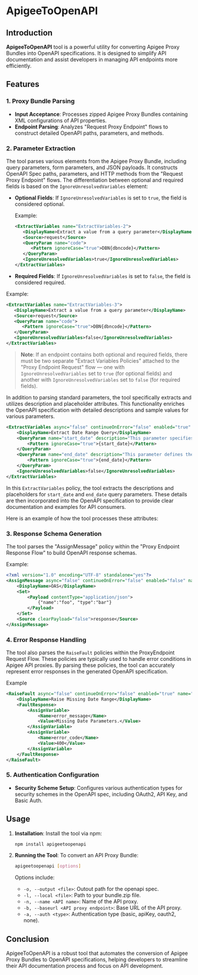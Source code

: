 # ApigeeToOpenAPI

## Introduction

**ApigeeToOpenAPI** tool is a powerful utility for converting Apigee Proxy Bundles into OpenAPI specifications. It is designed to simplify API documentation and assist developers in managing API endpoints more efficiently.

## Features

### 1. Proxy Bundle Parsing

- **Input Acceptance**: Processes zipped Apigee Proxy Bundles containing XML configurations of API properties.
- **Endpoint Parsing**: Analyzes "Request Proxy Endpoint" flows to construct detailed OpenAPI paths, parameters, and methods.

### 2. Parameter Extraction

The tool parses various elements from the Apigee Proxy Bundle, including query parameters, form parameters, and JSON payloads. It constructs OpenAPI Spec paths, parameters, and HTTP methods from the "Request Proxy Endpoint" flows. The differentiation between optional and required fields is based on the `IgnoreUnresolvedVariables` element:

- **Optional Fields**: If `IgnoreUnresolvedVariables` is set to `true`, the field is considered optional.

  Example:
  ```xml
  <ExtractVariables name="ExtractVariables-2">
     <DisplayName>Extract a value from a query parameter</DisplayName>
     <Source>request</Source>
     <QueryParam name="code">
        <Pattern ignoreCase="true">DBN{dbncode}</Pattern>
     </QueryParam>
     <IgnoreUnresolvedVariables>true</IgnoreUnresolvedVariables>
  </ExtractVariables>
    ```
- **Required Fields**: If `IgnoreUnresolvedVariables` is set to `false`, the field is considered required.

Example:
```xml
<ExtractVariables name="ExtractVariables-3">
   <DisplayName>Extract a value from a query parameter</DisplayName>
   <Source>request</Source>
   <QueryParam name="code">
      <Pattern ignoreCase="true">DBN{dbncode}</Pattern>
   </QueryParam>
   <IgnoreUnresolvedVariables>false</IgnoreUnresolvedVariables>
</ExtractVariables>
```

> **Note**: If an endpoint contains both optional and required fields, there must be two separate "Extract Variables Policies" attached to the "Proxy Endpoint Request" flow — one with `IgnoreUnresolvedVariables` set to `true` (for optional fields) and another with `IgnoreUnresolvedVariables` set to `false` (for required fields).

In addition to parsing standard parameters, the tool specifically extracts and utilizes description and placeholder attributes. This functionality enriches the OpenAPI specification with detailed descriptions and sample values for various parameters.

```xml
<ExtractVariables async="false" continueOnError="false" enabled="true" name="Extract-Date-Range-Query">
    <DisplayName>Extract Date Range Query</DisplayName>
    <QueryParam name="start_date" description="This parameter specifies the beginning of the time period for which you want to retrieve manager's timesheets. The value should be provided in a standard date format MM/DD/YYYY." placeholder="01/01/2022">
        <Pattern ignoreCase="true">{start_date}</Pattern>
    </QueryParam>
    <QueryParam name="end_date" description="This parameter defines the end of the time period for querying manager's timesheets. Similar to the start_date parameter, the date should be in a standard format." placeholder="12/29/2023">
        <Pattern ignoreCase="true">{end_date}</Pattern>
    </QueryParam>
    <IgnoreUnresolvedVariables>false</IgnoreUnresolvedVariables>
</ExtractVariables>
```

In this `ExtractVariables` policy, the tool extracts the descriptions and placeholders for `start_date` and `end_date` query parameters. These details are then incorporated into the OpenAPI specification to provide clear documentation and examples for API consumers.

Here is an example of how the tool processes these attributes:

### 3. Response Schema Generation

The tool parses the "AssignMessage" policy within the "Proxy Endpoint Response Flow" to build OpenAPI response schemas.

Example:
```xml
<?xml version="1.0" encoding="UTF-8" standalone="yes"?>
<AssignMessage async="false" continueOnError="false" enabled="false" name="OAS">
    <DisplayName>OAS</DisplayName>
    <Set>
        <Payload contentType="application/json">
            {"name":"foo", "type":"bar"}
        </Payload>
    </Set>
    <Source clearPayload="false">response</Source>
</AssignMessage>
```

### 4. Error Response Handling

The tool also parses the `RaiseFault` policies within the ProxyEndpoint Request Flow. These policies are typically used to handle error conditions in Apigee API proxies. By parsing these policies, the tool can accurately represent error responses in the generated OpenAPI specification.

Example
```xml
<RaiseFault async="false" continueOnError="false" enabled="true" name="Raise-Missing-Date-Range">
    <DisplayName>Raise Missing Date Range</DisplayName>
    <FaultResponse>
        <AssignVariable>
            <Name>error_message</Name>
            <Value>Missing Date Parameters.</Value>
        </AssignVariable>
        <AssignVariable>
            <Name>error_code</Name>
            <Value>400</Value>
        </AssignVariable>
    </FaultResponse>
</RaiseFault>
```


### 5. Authentication Configuration

- **Security Scheme Setup**: Configures various authentication types for security schemes in the OpenAPI spec, including OAuth2, API Key, and Basic Auth.

## Usage

1. **Installation**: Install the tool via npm:

    ```bash
    npm install apigeetoopenapi
    ```

2. **Running the Tool**: To convert an API Proxy Bundle:

    ```bash
    apigeetoopenapi [options]
    ```

    Options include:
    - `-o, --output <file>`: Outout path for the openapi spec.
    - `-l, --local <file>`: Path to your bundle.zip file.
    - `-n, --name <API name>`: Name of the API proxy.
    - `-b, --baseurl <API proxy endpoint>`: Base URL of the API proxy.
    - `-a, --auth <type>`: Authentication type (basic, apiKey, oauth2, none).

## Conclusion

ApigeeToOpenAPI is a robust tool that automates the conversion of Apigee Proxy Bundles to OpenAPI specifications, helping developers to streamline their API documentation process and focus on API development.
